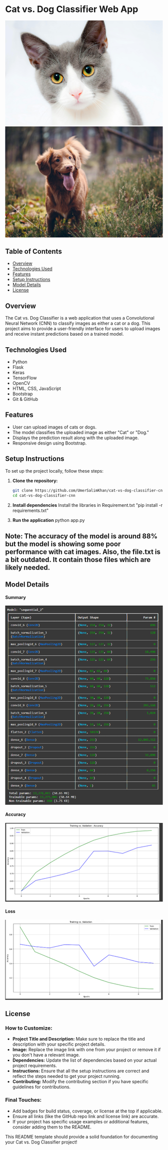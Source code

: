 # Cat vs. Dog Classifier Web App

![Cat vs. Dog Classifier](static/images/cat.jpg)
![Cat vs. Dog Classifier](static/images/dog.jpg)

## Table of Contents
- [Overview](#overview)
- [Technologies Used](#technologies-used)
- [Features](#features)
- [Setup Instructions](#setup-instructions)
- [Model Details](#model-details)
- [License](#license)

## Overview
The Cat vs. Dog Classifier is a web application that uses a Convolutional Neural Network (CNN) to classify images as either a cat or a dog. This project aims to provide a user-friendly interface for users to upload images and receive instant predictions based on a trained model.

## Technologies Used
- Python
- Flask
- Keras
- TensorFlow
- OpenCV
- HTML, CSS, JavaScript
- Bootstrap
- Git & GitHub

## Features
- User can upload images of cats or dogs.
- The model classifies the uploaded image as either "Cat" or "Dog."
- Displays the prediction result along with the uploaded image.
- Responsive design using Bootstrap.

## Setup Instructions
To set up the project locally, follow these steps:

1. **Clone the repository:**
   ```bash
   git clone https://github.com/UmerSalimKhan/cat-vs-dog-classifier-cnn.git
   cd cat-vs-dog-classifier-cnn
   ```

2. **Install dependencies**
   Install the libraries in Requirement.txt "pip install -r requirements.txt"

3. **Run the application**
   python app.py

## Note: The accuracy of the model is around 88% but the model is showing some poor performance with cat images. Also, the file.txt is a bit outdated. It contain those files which are likely needed.

## Model Details
#### Summary
![Model Summary](static/Outputs/Model%20Summary.png)

#### Accuracy
![Model Accuracy](static/Outputs/Model%20Accuracy.png)

#### Loss
![Model Loss](static/Outputs/Model%20Loss.png)

## License 
### How to Customize:
- **Project Title and Description:** Make sure to replace the title and description with your specific project details.
- **Image:** Replace the image link with one from your project or remove it if you don't have a relevant image.
- **Dependencies:** Update the list of dependencies based on your actual project requirements.
- **Instructions:** Ensure that all the setup instructions are correct and reflect the steps needed to get your project running.
- **Contributing:** Modify the contributing section if you have specific guidelines for contributions.

### Final Touches:
- Add badges for build status, coverage, or license at the top if applicable.
- Ensure all links (like the GitHub repo link and license link) are accurate.
- If your project has specific usage examples or additional features, consider adding them to the README.

This README template should provide a solid foundation for documenting your Cat vs. Dog Classifier project!

